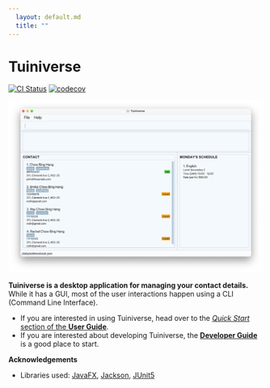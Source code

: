 ```yaml
---
  layout: default.md
  title: ""
---
```


# Tuiniverse

[![CI Status](https://github.com/se-edu/addressbook-level3/workflows/Java%20CI/badge.svg)](https://github.com/se-edu/addressbook-level3/actions)
[![codecov](https://codecov.io/gh/se-edu/addressbook-level3/branch/master/graph/badge.svg)](https://codecov.io/gh/se-edu/addressbook-level3)

![Ui](images/Ui.png)

**Tuiniverse is a desktop application for managing your contact details.** While it has a GUI, most of the user interactions happen using a CLI (Command Line Interface).

* If you are interested in using Tuiniverse, head over to the [_Quick Start_ section of the **User Guide**](UserGuide.html#quick-start).
* If you are interested about developing Tuiniverse, the [**Developer Guide**](DeveloperGuide.html) is a good place to start.


**Acknowledgements**

* Libraries used: [JavaFX](https://openjfx.io/), [Jackson](https://github.com/FasterXML/jackson), [JUnit5](https://github.com/junit-team/junit5)
